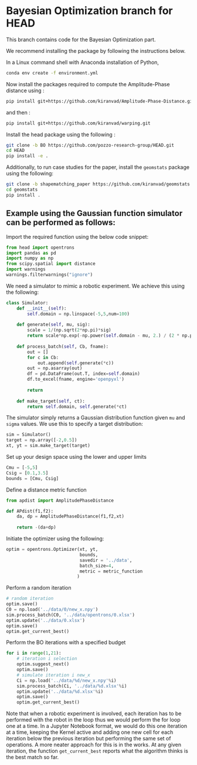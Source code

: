 # Bayesian Optimization branch for HEAD
This branch contains code for the Bayesian Optimization part.

We recommend installing the package by following the instructions below.

In a Linux command shell with Anaconda installation of Python,
```bash
conda env create -f environment.yml
```
Now install the packages required to compute the Amplitude-Phase distance using : 

```bash
pip install git+https://github.com/kiranvad/Amplitude-Phase-Distance.git    
```

and then : 
```bash
pip install git+https://github.com/kiranvad/warping.git    
```

Install the head package using the following : 
```bash
git clone -b BO https://github.com/pozzo-research-group/HEAD.git
cd HEAD
pip install -e .
```

Additionally, to run case studies for the paper, install the `geomstats` package using the following:
```bash
git clone -b shapematching_paper https://github.com/kiranvad/geomstats.git
cd geomstats
pip install .
```

## Example using the Gaussian function simulator can be performed as follows:

Import the required function using the below code snippet:
```python
from head import opentrons
import pandas as pd
import numpy as np
from scipy.spatial import distance
import warnings
warnings.filterwarnings("ignore")
```

We need a simulator to mimic a robotic experiment. We achieve this using the following:
```python
class Simulator:
    def __init__(self):
        self.domain = np.linspace(-5,5,num=100)
        
    def generate(self, mu, sig):
        scale = 1/(np.sqrt(2*np.pi)*sig)
        return scale*np.exp(-np.power(self.domain - mu, 2.) / (2 * np.power(sig, 2.)))
    
    def process_batch(self, Cb, fname):
        out = []
        for c in Cb:
            out.append(self.generate(*c))
        out = np.asarray(out)
        df = pd.DataFrame(out.T, index=self.domain)
        df.to_excel(fname, engine='openpyxl')
        
        return 
    
    def make_target(self, ct):
        return self.domain, self.generate(*ct)

```
The simulator simply returns a Gaussian distribution function given `mu` and `sigma` values. We use this to specify a target distribution:
```python
sim = Simulator()
target = np.array([-2,0.5])
xt, yt = sim.make_target(target)
```

Set up your design space using the lower and upper limits
```python
Cmu = [-5,5]
Csig = [0.1,3.5]
bounds = [Cmu, Csig]
```

Define a distance metric function
```python
from apdist import AmplitudePhaseDistance

def APdist(f1,f2):
    da, dp = AmplitudePhaseDistance(f1,f2,xt)
    
    return -(da+dp)
```


Initiate the optimizer using the following:
```python
optim = opentrons.Optimizer(xt, yt, 
                            bounds, 
                            savedir = '../data',
                            batch_size=4,
                            metric = metric_function
                           )

```

Perform a random iteration
```python
# random iteration
optim.save()
C0 = np.load('../data/0/new_x.npy')
sim.process_batch(C0, '../data/opentrons/0.xlsx')
optim.update('../data/0.xlsx')
optim.save()
optim.get_current_best()
```

Perform the BO iterations with a specified budget
```python
for i in range(1,21):
    # iteration i selection
    optim.suggest_next()
    optim.save()
    # simulate iteration i new_x 
    Ci = np.load('../data/%d/new_x.npy'%i)
    sim.process_batch(Ci, '../data/%d.xlsx'%i)
    optim.update('../data/%d.xlsx'%i)
    optim.save()
    optim.get_current_best()

```

Note that when a robotic experiment is involved, each iteration has to be performed with the robot in the loop thus we would perform the for loop one at a time. 
In a Jupyter Notebook format, we would do this one iteration at a time, keeping the Kernel active and adding one new cell for each iteration below the previous iteration but performing the same set of operations. A more neater approach for this is in the works.
At any given iteration, the function `get_current_best` reports what the algorithm thinks is the best match so far.


